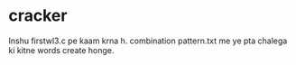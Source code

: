 # cracker

Inshu
  firstwl3.c pe kaam krna h. combination pattern.txt me ye pta chalega ki kitne words create honge.
